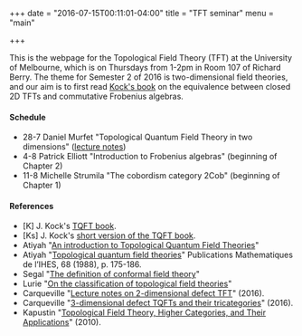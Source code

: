 +++
date = "2016-07-15T00:11:01-04:00"
title = "TFT seminar"
menu = "main"

+++

This is the webpage for the Topological Field Theory (TFT) at the University of Melbourne, which is on Thursdays from 1-2pm in Room 107 of Richard Berry. The theme for Semester 2 of 2016 is two-dimensional field theories, and our aim is to first read [Kock's book](http://mat.uab.es/~kock/TQFT.html) on the equivalence between closed 2D TFTs and commutative Frobenius algebras.

#### Schedule

  * 28-7 Daniel Murfet "Topological Quantum Field Theory in two dimensions" ([lecture notes](http://therisingsea.org/notes/talk-2dtqft.pdf))
  * 4-8 Patrick Elliott "Introduction to Frobenius algebras" (beginning of Chapter 2)
  * 11-8 Michelle Strumila "The cobordism category 2Cob" (beginning of Chapter 1)
  
#### References

  * [K] J. Kock's [TQFT book](http://mat.uab.es/~kock/TQFT.html).
  * [Ks] J. Kock's [short version of the TQFT book](http://mat.uab.es/~kock/TQFT/FS.pdf).
  * Atiyah "[An introduction to Topological Quantum Field Theories](http://www.maths.ed.ac.uk/~aar/papers/atiyahinttqft.pdf)"
  * Atiyah "[Topological quantum field theories](http://www.math.ru.nl/~mueger/TQFT/At.pdf)" Publications Mathematiques de l’IHES, 68 (1988), p. 175-186.
  * Segal "[The definition of conformal field theory](https://www.math.upenn.edu/~blockj/scfts/segal.pdf)"
  * Lurie "[On the classification of topological field theories](http://www-math.mit.edu/~lurie/papers/cobordism.pdf)"
  * Carqueville "[Lecture notes on 2-dimensional defect TFT](http://arxiv.org/abs/1607.05747)" (2016).
  * Carqueville "[3-dimensional defect TQFTs
and their tricategories](http://arxiv.org/pdf/1603.01171v1.pdf)" (2016).
  * Kapustin "[Topological Field Theory, Higher Categories, and Their Applications](http://arxiv.org/abs/1004.2307)" (2010).